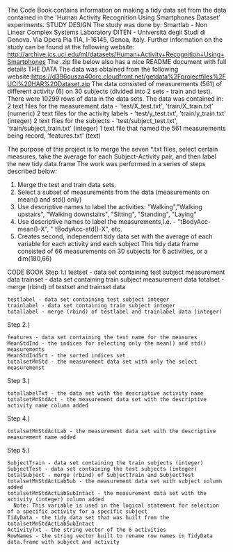 The Code Book contains information on making a tidy data set from the data contained in the 'Human Activity Recognition Using Smartphones Dataset' experiments.
STUDY DESIGN
  The study was done by:
    Smartlab - Non Linear Complex Systems Laboratory
    DITEN - Università degli Studi di Genova.
    Via Opera Pia 11A, I-16145, Genoa, Italy.
  Further information on the study can be found at the following website:
    http://archive.ics.uci.edu/ml/datasets/Human+Activity+Recognition+Using+Smartphones
    The .zip file below also has a nice README document with full details
THE DATA
  The data was obtained from the following website:https://d396qusza40orc.cloudfront.net/getdata%2Fprojectfiles%2FUCI%20HAR%20Dataset.zip
  The data consisted of measurements (561) of different activity (6) on 30 subjects (divided into 2 sets - train and test).
  There were 10299 rows of data in the data sets.
  The data was contained in:
    2 text files for the measurement data - 'test/X_test.txt', 'train/X_train.txt' (numeric)
    2 text files for the activity labels - 'test/y_test.txt', 'train/y_train.txt' (integer)
    2 text files for the subjects - 'test/subject_test.txt', 'train/subject_train.txt' (integer)
    1 text file that named the 561 measurements being record, 'features.txt' (text)

The purpose of this project is to merge the seven *.txt files, select certain measures, take the average for each Subject-Activity pair,
    and then label the new tidy data.frame
The work was performed in a series of steps described below:
  1. Merge the test and train data sets.
  2. Select a subset of measurements from the data (measurements on mean() and std() only)
  3. Use descriptive names to label the activities: "Walking","Walking upstairs", "Walking downstairs", "Sitting", "Standing", "Laying"
  4. Use descriptive names to label the measurements,i.e. - "tBodyAcc-mean()-X", " tBodyAcc-std()-X", etc.
  5. Creates second, independent tidy data set with the average of each variable for each activity and each subject 
      This tidy data frame consisted of 66 measurements on 30 subjects for 6 activities, or a dim(180,66)
  
CODE BOOK
  Step 1.)
    testset - data set containing test subject measurement data
    trainset - data set containing train subject measurement data
    totalset - merge (rbind) of testset and trainset data
  
    testlabel - data set containing test subject integer
    trainlabel - data set containing train subject integer
    totallabel - merge (rbind) of testlabel and trainlabel data (integer)

  Step 2.)
  
    features - data set containing the text name for the measures 
    MeanStdInd - the indices for selecting only the mean() and std() measurements
    MeanStdIndSrt - the sorted indices set
    totalsetMnStd - the measurement data set with only the select measuremenst
    
  Step 3.)

    totallabelTxt - the data set with the descriptive activity name 
    totalsetMnStdAct - the measurement data set with the descriptive activity name column added

  Step 4.) 
  
    totalsetMnStdActLab - the measurement data set with the descriptive measurement name added

  Step 5.)
  
    SubjectTrain - data set containing the train subjects (integer)
    SubjectTest - data set containing the test subjects (integer)
    totalSubject - merge (rbind) of SubjectTrain and SubjectTest
    totalsetMnStdActLabSub - the measurement data set with subject column added
    totalsetMnStdActLabSubIntact - the measurement data set with the activity (integer) column added
      Note: This variable is used in the logical statement for selection of a specific activity for a specific subject
    TidyData - the tidy data set that was built from the totalsetMnStdActLabSubIntact
    ActivityTxt - the string vector of the 6 activities
    RowNames - the string vector built to rename row names in TidyData data.frame with subject and activity

  
